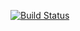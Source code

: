 [![Build Status](https://cloud.drone.io/api/badges/Croissong/verdun-frontend/status.svg)](https://cloud.drone.io/Croissong/verdun-frontend)
